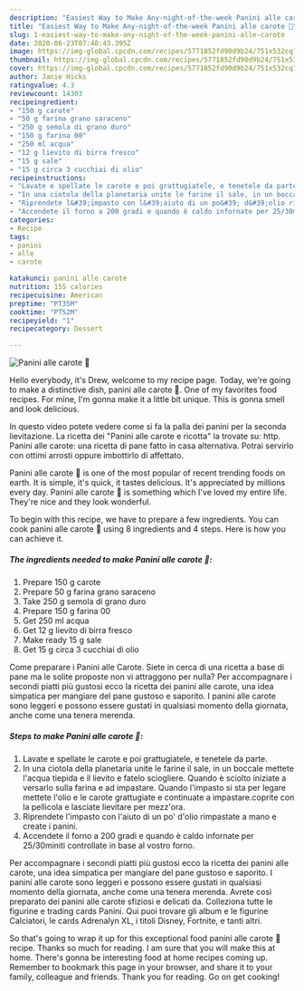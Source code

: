 ```yaml
---
description: "Easiest Way to Make Any-night-of-the-week Panini alle carote 🥕"
title: "Easiest Way to Make Any-night-of-the-week Panini alle carote 🥕"
slug: 1-easiest-way-to-make-any-night-of-the-week-panini-alle-carote
date: 2020-06-23T07:48:43.395Z
image: https://img-global.cpcdn.com/recipes/5771852fd90d9b24/751x532cq70/panini-alle-carote-🥕-recipe-main-photo.jpg
thumbnail: https://img-global.cpcdn.com/recipes/5771852fd90d9b24/751x532cq70/panini-alle-carote-🥕-recipe-main-photo.jpg
cover: https://img-global.cpcdn.com/recipes/5771852fd90d9b24/751x532cq70/panini-alle-carote-🥕-recipe-main-photo.jpg
author: Janie Hicks
ratingvalue: 4.3
reviewcount: 14303
recipeingredient:
- "150 g carote"
- "50 g farina grano saraceno"
- "250 g semola di grano duro"
- "150 g farina 00"
- "250 ml acqua"
- "12 g lievito di birra fresco"
- "15 g sale"
- "15 g circa 3 cucchiai di olio"
recipeinstructions:
- "Lavate e spellate le carote e poi grattugiatele, e tenetele da parte."
- "In una ciotola della planetaria unite le farine il sale, in un boccale mettete l&#39;acqua tiepida e il lievito e fatelo sciogliere. Quando è sciolto iniziate a versarlo sulla farina e ad impastare. Quando l&#39;impasto si sta per legare mettete l&#39;olio e le carote grattugiate e continuate a impastare.coprite con la pellicola e lasciate lievitare per mezz&#39;ora."
- "Riprendete l&#39;impasto con l&#39;aiuto di un po&#39; d&#39;olio rimpastate a mano e create i panini."
- "Accendete il forno a 200 gradi e quando è caldo infornate per 25/30miniti controllate in base al vostro forno."
categories:
- Recipe
tags:
- panini
- alle
- carote

katakunci: panini alle carote 
nutrition: 155 calories
recipecuisine: American
preptime: "PT35M"
cooktime: "PT52M"
recipeyield: "1"
recipecategory: Dessert

---
```



![Panini alle carote 🥕](https://img-global.cpcdn.com/recipes/5771852fd90d9b24/751x532cq70/panini-alle-carote-🥕-recipe-main-photo.jpg)

Hello everybody, it's Drew, welcome to my recipe page. Today, we're going to make a distinctive dish, panini alle carote 🥕. One of my favorites food recipes. For mine, I'm gonna make it a little bit unique. This is gonna smell and look delicious.

In questo video potete vedere come si fa la palla dei panini per la seconda lievitazione. La ricetta dei &#34;Panini alle carote e ricotta&#34; la trovate su: http. Panini alle carote: una ricetta di pane fatto in casa alternativa. Potrai servirlo con ottimi arrosti oppure imbottirlo di affettato.

Panini alle carote 🥕 is one of the most popular of recent trending foods on earth. It is simple, it's quick, it tastes delicious. It's appreciated by millions every day. Panini alle carote 🥕 is something which I've loved my entire life. They're nice and they look wonderful.


To begin with this recipe, we have to prepare a few ingredients. You can cook panini alle carote 🥕 using 8 ingredients and 4 steps. Here is how you can achieve it.

<!--inarticleads1-->

##### The ingredients needed to make Panini alle carote 🥕:

1. Prepare 150 g carote
1. Prepare 50 g farina grano saraceno
1. Take 250 g semola di grano duro
1. Prepare 150 g farina 00
1. Get 250 ml acqua
1. Get 12 g lievito di birra fresco
1. Make ready 15 g sale
1. Get 15 g circa 3 cucchiai di olio


Come preparare i Panini alle Carote. Siete in cerca di una ricetta a base di pane ma le solite proposte non vi attraggono per nulla? Per accompagnare i secondi piatti più gustosi ecco la ricetta dei panini alle carote, una idea simpatica per mangiare del pane gustoso e saporito. I panini alle carote sono leggeri e possono essere gustati in qualsiasi momento della giornata, anche come una tenera merenda. 

<!--inarticleads2-->

##### Steps to make Panini alle carote 🥕:

1. Lavate e spellate le carote e poi grattugiatele, e tenetele da parte.
1. In una ciotola della planetaria unite le farine il sale, in un boccale mettete l&#39;acqua tiepida e il lievito e fatelo sciogliere. Quando è sciolto iniziate a versarlo sulla farina e ad impastare. Quando l&#39;impasto si sta per legare mettete l&#39;olio e le carote grattugiate e continuate a impastare.coprite con la pellicola e lasciate lievitare per mezz&#39;ora.
1. Riprendete l&#39;impasto con l&#39;aiuto di un po&#39; d&#39;olio rimpastate a mano e create i panini.
1. Accendete il forno a 200 gradi e quando è caldo infornate per 25/30miniti controllate in base al vostro forno.


Per accompagnare i secondi piatti più gustosi ecco la ricetta dei panini alle carote, una idea simpatica per mangiare del pane gustoso e saporito. I panini alle carote sono leggeri e possono essere gustati in qualsiasi momento della giornata, anche come una tenera merenda. Avrete così preparato dei panini alle carote sfiziosi e delicati da. Colleziona tutte le figurine e trading cards Panini. Qui puoi trovare gli album e le figurine Calciatori, le cards Adrenalyn XL, i titoli Disney, Fortnite, e tanti altri. 

So that's going to wrap it up for this exceptional food panini alle carote 🥕 recipe. Thanks so much for reading. I am sure that you will make this at home. There's gonna be interesting food at home recipes coming up. Remember to bookmark this page in your browser, and share it to your family, colleague and friends. Thank you for reading. Go on get cooking!
